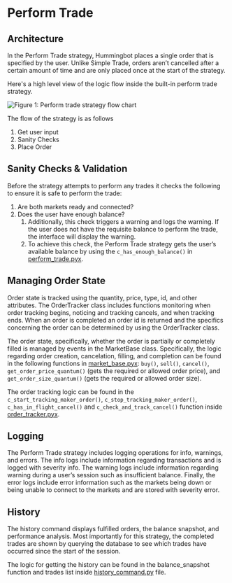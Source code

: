 # Perform Trade

## Architecture

In the Perform Trade strategy, Hummingbot places a single order that is specified by the user. Unlike Simple Trade, orders aren’t cancelled after a certain amount of time and are only placed once at the start of the strategy.

Here's a high level view of the logic flow inside the built-in perform trade strategy.

![Figure 1: Perform trade strategy flow chart](/assets/img/perform-trade-flowchart.svg)

The flow of the strategy is as follows

1. Get user input
2. Sanity Checks
3. Place Order


## Sanity Checks & Validation

Before the strategy attempts to perform any trades it checks the following to ensure it is safe to perform the trade:

1. Are both markets ready and connected?
2. Does the user have enough balance? 
    1. Additionally, this check triggers a warning and logs the warning. If the user does not have the requisite balance to perform the trade, the interface will display the warning.
    2. To achieve this check, the Perform Trade strategy gets the user’s available balance by using the `c_has_enough_balance()` in [perform_trade.pyx](https://github.com/CoinAlpha/hummingbot/blob/development/hummingbot/strategy/dev_2_perform_trade/dev_2_perform_trade.pyx).

## Managing Order State
Order state is tracked using the quantity, price, type, id, and other attributes. 
The OrderTracker class includes functions monitoring when order tracking begins, noticing and tracking cancels, and when tracking ends. When an order is completed an order id is returned and the specifics concerning the order can be determined by using the OrderTracker class.

The order state, specifically, whether the order is partially or completely filled is managed by events in the MarketBase class. Specifically, the logic regarding order creation, cancelation, filling, and completion can be found in the following functions in [market_base.pyx](https://github.com/CoinAlpha/hummingbot/blob/master/hummingbot/market/market_base.pyx): `buy()`, `sell()`, `cancel()`, `get_order_price_quantum()` (gets the required or allowed order price), and `get_order_size_quantum()` (gets the required or allowed order size).

The order tracking logic can be found in the `c_start_tracking_maker_order()`, `c_stop_tracking_maker_order()`, `c_has_in_flight_cancel()` and `c_check_and_track_cancel()` function inside [order_tracker.pyx](https://github.com/CoinAlpha/hummingbot/blob/master/hummingbot/strategy/order_tracker.pyx).

## Logging

The Perform Trade strategy includes logging operations for info, warnings, and errors. The info logs include information regarding transactions and is logged with severity info. The warning logs include information regarding warning during a user’s session such as insufficient balance. Finally, the error logs include error information such as the markets being down or being unable to connect to the markets and are stored with severity error.
## History
The history command displays fulfilled orders, the balance snapshot, and performance analysis.
Most importantly for this strategy, the completed trades are shown by querying the database to see which trades have occurred since the start of the session.

The logic for getting the history can be found in the balance_snapshot function and trades list inside [history_command.py](https://github.com/CoinAlpha/hummingbot/blob/master/hummingbot/client/command/history_command.py) file.
